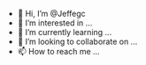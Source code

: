 - 👋 Hi, I’m @Jeffegc
- 👀 I’m interested in ...
- 🌱 I’m currently learning ...
- 💞️ I’m looking to collaborate on ...
- 📫 How to reach me ...

<!---
Jeffegc/Jeffegc is a ✨ special ✨ repository because its `README.md` (this file) appears on your GitHub profile.
You can click the Preview link to take a look at your changes.
--->
